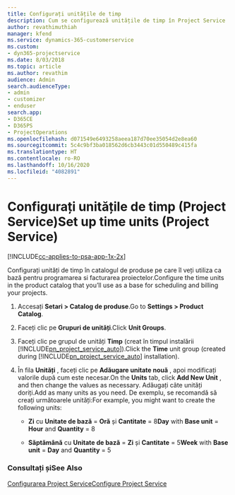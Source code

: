 ```yaml
---
title: Configurați unitățile de timp
description: Cum se configurează unitățile de timp în Project Service
author: revathimuthiah
manager: kfend
ms.service: dynamics-365-customerservice
ms.custom:
- dyn365-projectservice
ms.date: 8/03/2018
ms.topic: article
ms.author: revathim
audience: Admin
search.audienceType:
- admin
- customizer
- enduser
search.app:
- D365CE
- D365PS
- ProjectOperations
ms.openlocfilehash: d071549e6493258aeea187d70ee35054d2e8ea60
ms.sourcegitcommit: 5c4c9bf3ba018562d6cb3443c01d550489c415fa
ms.translationtype: HT
ms.contentlocale: ro-RO
ms.lasthandoff: 10/16/2020
ms.locfileid: "4082891"
---
```

# <a name="set-up-time-units-project-service"></a><span data-ttu-id="fe086-103">Configurați unitățile de timp (Project Service)</span><span class="sxs-lookup"><span data-stu-id="fe086-103">Set up time units (Project Service)</span></span>

[!INCLUDE[cc-applies-to-psa-app-1x-2x](../includes/cc-applies-to-psa-app-1x-2x.md)]

<span data-ttu-id="fe086-104">Configurați unități de timp în catalogul de produse pe care îl veți utiliza ca bază pentru programarea si facturarea proiectelor.</span><span class="sxs-lookup"><span data-stu-id="fe086-104">Configure the time units in the product catalog that you’ll use as a base for scheduling and billing your projects.</span></span>  
  
1. <span data-ttu-id="fe086-105">Accesați **Setari > Catalog de produse**.</span><span class="sxs-lookup"><span data-stu-id="fe086-105">Go to **Settings > Product Catalog**.</span></span>  
  
2. <span data-ttu-id="fe086-106">Faceți clic pe **Grupuri de unități**.</span><span class="sxs-lookup"><span data-stu-id="fe086-106">Click **Unit Groups**.</span></span>  
  
3. <span data-ttu-id="fe086-107">Faceți clic pe grupul de unități **Timp** (creat în timpul instalării [!INCLUDE[pn_project_service_auto](../includes/pn-project-service-auto.md)]).</span><span class="sxs-lookup"><span data-stu-id="fe086-107">Click the **Time** unit group (created during [!INCLUDE[pn_project_service_auto](../includes/pn-project-service-auto.md)] installation).</span></span>  
  
4. <span data-ttu-id="fe086-108">În fila **Unități** , faceți clic pe **Adăugare unitate nouă** , apoi modificați valorile după cum este necesar.</span><span class="sxs-lookup"><span data-stu-id="fe086-108">On the **Units** tab, click **Add New Unit** , and then change the values as necessary.</span></span> <span data-ttu-id="fe086-109">Adăugați câte unități doriți.</span><span class="sxs-lookup"><span data-stu-id="fe086-109">Add as many units as you need.</span></span> <span data-ttu-id="fe086-110">De exemplu, se recomandă să creați următoarele unități:</span><span class="sxs-lookup"><span data-stu-id="fe086-110">For example, you might want to create the following units:</span></span>  
  
   - <span data-ttu-id="fe086-111">**Zi** cu **Unitate de bază** = **Oră** și **Cantitate** = 8</span><span class="sxs-lookup"><span data-stu-id="fe086-111">**Day** with **Base unit** = **Hour** and **Quantity** = 8</span></span>  
  
   - <span data-ttu-id="fe086-112">**Săptămână** cu **Unitate de bază** = **Zi** și **Cantitate** = 5</span><span class="sxs-lookup"><span data-stu-id="fe086-112">**Week** with **Base unit** = **Day** and **Quantity** = 5</span></span>  
  
### <a name="see-also"></a><span data-ttu-id="fe086-113">Consultați și</span><span class="sxs-lookup"><span data-stu-id="fe086-113">See Also</span></span>  
 [<span data-ttu-id="fe086-114">Configurarea Project Service</span><span class="sxs-lookup"><span data-stu-id="fe086-114">Configure Project Service</span></span>](../psa/configure.md)
